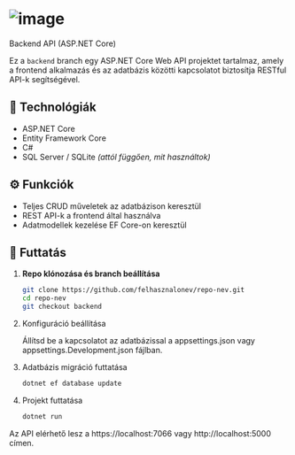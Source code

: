 # ![image](https://github.com/user-attachments/assets/0c07a6a4-5365-47e3-8378-ccd09a07f5ea)
 Backend API (ASP.NET Core)

Ez a `backend` branch egy ASP.NET Core Web API projektet tartalmaz, amely a frontend alkalmazás és az adatbázis közötti kapcsolatot biztosítja RESTful API-k segítségével.

## 🔧 Technológiák

- ASP.NET Core
- Entity Framework Core
- C#
- SQL Server / SQLite *(attól függően, mit használtok)*

## ⚙️ Funkciók

- Teljes CRUD műveletek az adatbázison keresztül
- REST API-k a frontend által használva
- Adatmodellek kezelése EF Core-on keresztül

## 🔌 Futtatás

1. **Repo klónozása és branch beállítása**
   
   ```bash
   git clone https://github.com/felhasznalonev/repo-nev.git
   cd repo-nev
   git checkout backend
   ```
2. Konfiguráció beállítása

   Állítsd be a kapcsolatot az adatbázissal a appsettings.json vagy appsettings.Development.json fájlban.

3. Adatbázis migráció futtatása
 
   ```bash
   dotnet ef database update
   ```
5. Projekt futtatása

   ```bash
   dotnet run
   ```
Az API elérhető lesz a https://localhost:7066 vagy http://localhost:5000 címen.

